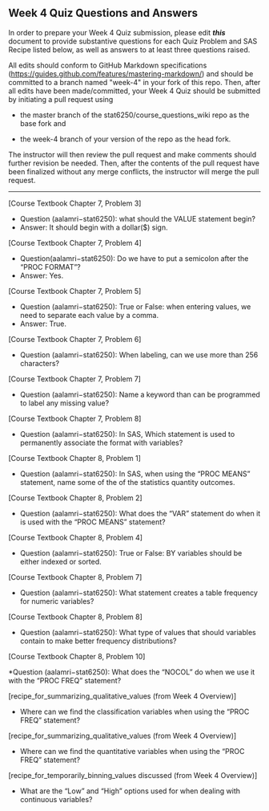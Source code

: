 ## Week 4 Quiz Questions and Answers

In order to prepare your Week 4 Quiz submission, please edit ***this*** document to provide substantive questions for each Quiz Problem and SAS Recipe listed below, as well as answers to at least three questions raised.

All edits should conform to GitHub Markdown specifications (https://guides.github.com/features/mastering-markdown/) and should be committed to a branch named "week-4" in your fork of this repo. Then, after all edits have been made/committed, your Week 4 Quiz should be submitted by initiating a pull request using

- the master branch of the stat6250/course_questions_wiki repo as the base fork and

- the week-4 branch of your version of the repo as the head fork.

The instructor will then review the pull request and make comments should further revision be needed. Then, after the contents of the pull request have been finalized without any merge conflicts, the instructor will merge the pull request.

********************************************************************************



[Course Textbook Chapter 7, Problem 3]
*	Question (aalamri−stat6250): what should the VALUE statement begin?
* Answer: It should begin with a dollar($) sign. 


 [Course Textbook Chapter 7, Problem 4]
* Question(aalamri−stat6250):  Do we have to put a semicolon after the “PROC FORMAT”? 
* Answer: Yes.

[Course Textbook Chapter 7, Problem 5]
* Question (aalamri−stat6250):  True or False: when entering values, we need to separate each value by a comma.
* Answer: True.


[Course Textbook Chapter 7, Problem 6]

* Question (aalamri−stat6250): When labeling, can we use more than 256 characters?

[Course Textbook Chapter 7, Problem 7]

* Question (aalamri−stat6250): Name a keyword than can be programmed to label any missing value?

[Course Textbook Chapter 7, Problem 8]

* Question (aalamri−stat6250): In SAS, Which statement is used to permanently associate the format with variables?

[Course Textbook Chapter 8, Problem 1]

* Question (aalamri−stat6250):     In SAS, when using the “PROC MEANS” statement, name some of the of the statistics quantity outcomes.

[Course Textbook Chapter 8, Problem 2]
* Question (aalamri−stat6250):   What does the “VAR” statement do when it is used with the “PROC MEANS” statement?


[Course Textbook Chapter 8, Problem 4]

* Question (aalamri−stat6250): True or False: BY variables should be either indexed or sorted.

[Course Textbook Chapter 8, Problem 7]

* Question (aalamri−stat6250):   What statement creates a table frequency for numeric variables?

[Course Textbook Chapter 8, Problem 8]

* Question (aalamri−stat6250):   What type of values that should variables contain to make better frequency distributions?

[Course Textbook Chapter 8, Problem 10]

*Question (aalamri−stat6250):   What does the “NOCOL” do when we use it with the “PROC FREQ” statement?

[recipe_for_summarizing_qualitative_values (from Week 4 Overview)]

* Where can we find the classification variables when using the “PROC FREQ” statement?

[recipe_for_summarizing_qualitative_values (from Week 4 Overview)]
* Where can we find the quantitative variables when using the “PROC FREQ” statement? 

[recipe_for_temporarily_binning_values discussed (from Week 4 Overview)]
* What are the “Low” and “High” options used for when dealing with continuous variables?

